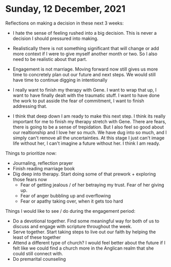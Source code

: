 #  Sunday, 12 December, 2021

Reflections on making a decision in these next 3 weeks:

- I hate the sense of feeling rushed into a big decision. This is never a decision I should pressured into making.

- Realistically there is not something significant that will change or add more context if I were to give myself another month or two. So I also need to be realistic about that part.

- Engagement is not marriage. Moving forward now still gives us more time to concretely plan out our future and next steps. We would still have time to continue digging in intentionally

- I really want to finish my therapy with Gene. I want to wrap that up, I want to have finally dealt with the traumatic stuff. I want to have done the work to put asside the fear of commitment, I want to finish addressing that.

- I think that deep down I am ready to make this next step. I think its really important for me to finish my therapy stretch with Gene. There are fears, there is going to be a sense of trepidation. But I also feel so good about our realtionship and I love her so much. We have dug into so much, and I simply can't remove all the uncertainties. At this stage I just can't image life without her, I can't imagine a future without her. I think I am ready.


Things to prioritize now:
- Journaling, reflection prayer
- Finish reading marriage book
- Dig deep into therapy. Start doing some of that prework + exploring those fears now
	- Fear of getting jealous / of her betraying my trust. Fear of her giving up.
	- Fear of anger bubbling up and overflowing
	- Fear or apathy taking over, when it gets too hard


Things I would like to see / do during the engagement period:
- Do a devotional together. Find some meaningful way for both of us to discuss and engage with scripture throughout the week.
- Serve together. Start taking steps to live out our faith by helping the least of these together
- Attend a different type of church? I would feel better about the future if I felt like we could find a church more in the Anglican realm that she could still connect with.
- Do premarital counseling